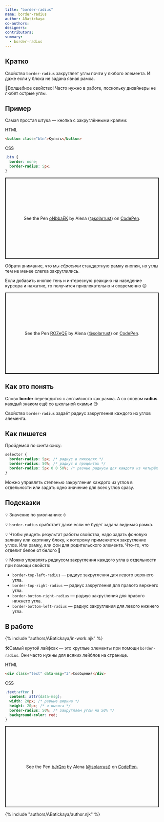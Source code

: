 ```yaml
---
title: "border-radius"
name: border-radius
author: ABatickaya
co-authors:
designers:
contributors:
summary:
  - border-radius
---
```


## Кратко

Свойство `border-radius` закругляет углы почти у любого элемента. И даже если у блока не задана явная рамка.

🔮Волшебное свойство! Часто нужно в работе, поскольку дизайнеры не любят острые углы.

## Пример

Самая простая штука — кнопка с закруглёнными краями:

HTML

```html
<button class="btn">Купить</button>
```

CSS

```css
.btn {
  border: none;
  border-radius: 5px;
}
```

<p class="codepen" data-height="265" data-theme-id="light" data-default-tab="css,result" data-user="solarrust" data-slug-hash="oNbbaEK" style="height: 265px; box-sizing: border-box; display: flex; align-items: center; justify-content: center; border: 2px solid; margin: 1em 0; padding: 1em;" data-pen-title="oNbbaEK">
  <span>See the Pen <a href="https://codepen.io/solarrust/pen/oNbbaEK">
  oNbbaEK</a> by Alena (<a href="https://codepen.io/solarrust">@solarrust</a>)
  on <a href="https://codepen.io">CodePen</a>.</span>
</p>

Обрати внимание, что мы _сбросили_ стандартную рамку кнопки, но углы тем не менее слегка закруглились.

Если добавить кнопке тень и интересную реакцию на наведение курсора и нажатие, то получится привлекательно и современно 😉

<p class="codepen" data-height="265" data-theme-id="light" data-default-tab="css,result" data-user="solarrust" data-slug-hash="ROZeQE" style="height: 265px; box-sizing: border-box; display: flex; align-items: center; justify-content: center; border: 2px solid; margin: 1em 0; padding: 1em;" data-pen-title="ROZeQE">
  <span>See the Pen <a href="https://codepen.io/solarrust/pen/ROZeQE">
  ROZeQE</a> by Alena (<a href="https://codepen.io/solarrust">@solarrust</a>)
  on <a href="https://codepen.io">CodePen</a>.</span>
</p>

## Как это понять

Слово **border** переводится с английского как рамка. А со словом **radius** каждый знаком ещё со школьной скамьи 😏

Свойство `border-radius` задаёт радиус закругления каждого из углов элемента.

## Как пишется

Пройдемся по синтаксису:

```css
selector {
  border-radius: 5px; /* радиус в пикселях */
  border-radius: 50%; /* радиус в процентах */
  border-radius: 5px 0 0 50%; /* разные радиусы для каждого из четырёх углов элемента */
}
```

Можно управлять степенью закругления каждого из углов в отдельности или задать одно значение для всех углов сразу.

## Подсказки

💡 Значение по умолчанию: `0`

💡 `border-radius` сработает даже если не будет задана видимая рамка.

💡 Чтобы увидеть результат работы свойства, надо задать фоновую заливку или картинку блоку, к которому применяется закругление углов. Или рамку, или фон для родительского элемента. Что-то, что отделит белое от белого 🤗

💡 Можно управлять радиусом закругления каждого угла в отдельности при помощи свойств:

- `border-top-left-radius` — радиус закругления для левого верхнего угла.
- `border-top-right-radius` — радиус закругления для правого верхнего угла.
- `border-bottom-right-radius` — радиус закругления для правого нижнего угла.
- `border-bottom-left-radius` — радиус закругления для левого нижнего угла.

## В работе

{% include "authors/ABatickaya/in-work.njk" %}

🛠Самый крутой лайфхак — это круглые элементы при помощи `border-radius`. Они часто нужны для всяких лейблов на странице.

HTML

```html
<div class="text" data-msg="3">Сообщения</div>
```

CSS

```css
.text:after {
  content: attr(data-msg);
  width: 20px; /* равные ширина */
  height: 20px; /* и высота */
  border-radius: 50%; /* закругляем углы на 50% */
  background-color: red;
}
```

<p class="codepen" data-height="265" data-theme-id="light" data-default-tab="css,result" data-user="solarrust" data-slug-hash="bJrQrq" style="height: 265px; box-sizing: border-box; display: flex; align-items: center; justify-content: center; border: 2px solid; margin: 1em 0; padding: 1em;" data-pen-title="bJrQrq">
  <span>See the Pen <a href="https://codepen.io/solarrust/pen/bJrQrq">
  bJrQrq</a> by Alena (<a href="https://codepen.io/solarrust">@solarrust</a>)
  on <a href="https://codepen.io">CodePen</a>.</span>
</p>
<script async src="https://static.codepen.io/assets/embed/ei.js"></script>

{% include "authors/ABatickaya/author.njk" %}
